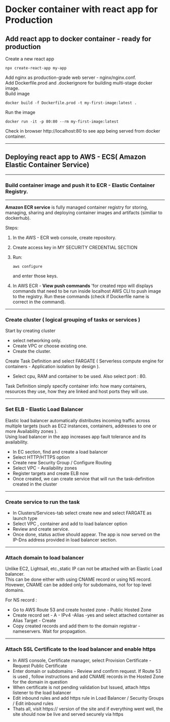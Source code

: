 # Docker container with react app for Production

## Add react app to docker container - ready for production

Create a new react app
```
npx create-react-app my-app
```
Add nginx as production-grade web server - nginx/nginx.conf.   
Add Dockerfile.prod and .dockerignore for building multi-stage docker image.   
Build image 
```
docker build -f Dockerfile.prod -t my-first-image:latest .
```
Run the image 
```
docker run -it -p 80:80 --rm my-first-image:latest
```
Check in browser http://localhost:80 to see app being served from docker container.   

---

## Deploying react app to AWS - ECS( Amazon Elastic Container Service)

---

### Build container image and push it to ECR - Elastic Container Registry. 

---

**Amazon ECR service** is fully managed container registry for storing, managing, sharing and deploying container images and artifacts (similiar to dockerhub).

Steps:

1. In the AWS - ECR web console, create repository.

2. Create access key in MY SECURITY CREDENTIAL SECTION

3. Run:

    ```
    aws configure
    ```
    and enter those keys.

3. In AWS ECR -  **View push commands**  'for created repo will displays commands that need to be run inside localhost AWS CLI to push image to the registry. Run these commands (check if Dockerfile name is correct in the command).

---

### Create cluster ( logical grouping of tasks or services )

Start by creating cluster

- select networking only.
- Create VPC or choose existing one.  
- Create the cluster.

Create Task Definition and select FARGATE ( Serverless compute engine for containers - Application isolation by design ).

- Select cpu, RAM and container to be used. Also select port : 80.

Task Definition simply specify container info: how many containers, resources they use, how they are linked and host ports they will use.

---

### Set ELB - Elastic Load Balancer

Elastic load balancer automatically distributes incoming traffic across multiple targets (such as EC2 instances, containers, addresses to one or more Availability zones ).   
Using load balancer in the app increases app fault tolerance and its availability.

- In EC section, find and create a load balancer 
- Select HTTP/HTTPS option
- Create new Security Group / Configure Routing
- Select VPC - Availability zones
- Register targets and create ELB now
- Once created, we can create service that will run the task-definition created in the cluster

---

### Create service to run the task

- In Clusters/Services-tab select create new and select FARGATE as launch type
- Select VPC , container and add to load balancer option
- Review and create service.
- Once done, status active should appear. The app is now served on the IP-Dns address provided in load balancer section.

---

### Attach domain to load balancer

Unlike EC2, Lightsail, etc.,static IP can not be attached with an Elastic Load balancer.   
This can be done either with using CNAME record or using NS record. Hovewer, CNAME can be added only for subdomains, not for top level domains.

For NS record :

- Go to AWS Route 53 and create hosted zone - Public Hosted Zone
- Create record set - A - IPv4 -Alias -yes and select attached container as Alias Target - Create
- Copy created records and add them to the domain registrar - nameservers. Wait for propagation.

---

### Attach SSL Certificate to the load balancer and enable https

- In AWS console, Certificate manager, select Provision Certificate - Request Public Certificate
- Enter domain or subdomains - Review and confirm request. If Route 53 is used , follow instructions and add CNAME records in the Hosted Zone for the domain in question
- When certificate is not pending validation but Issued, attach https listener to the load balancer
- Edit inbound rules and add https rule in Load Balancer / Security Groups / Edit inbound rules
- Thats all, visit https:// version of the site and if everything went well, the site should now be live and served securely via https


